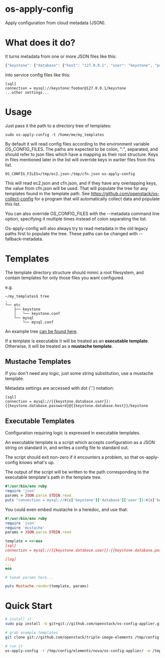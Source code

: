 os-apply-config
===============

Apply configuration from cloud metadata (JSON).


# What does it do?

It turns metadata from one or more JSON files like this:
```javascript
{"keystone": {"database": {"host": "127.0.0.1", "user": "keystone", "password": "foobar"}}}
```
into service config files like this:
```
[sql]
connection = mysql://keystone:foobar@127.0.0.1/keystone
...other settings...
```

# Usage

Just pass it the path to a directory tree of templates:
```
sudo os-apply-config -t /home/me/my_templates
```

By default it will read config files according to the environment variable
OS_CONFIG_FILES. The paths are expected to be colon, ":", separated, and should
refer to json files which have a mapping as their root structure. Keys
in files mentioned later in the list will override keys in earlier files
from this list.

```
OS_CONFIG_FILES=/tmp/ec2.json:/tmp/cfn.json os-apply-config
```

This will read ec2.json and cfn.json, and if they have any
overlapping keys, the value from cfn.json will be used. That will
populate the tree for any templates found in the template path. See
https://github.com/openstack/os-collect-config for a program that will
automatically collect data and populate this list.

You can also override OS_CONFIG_FILES with the --metadata command line
option, specifying it multiple times instead of colon separating the list.

Os-apply-config will also always try to read metadata in the old
legacy paths first to populate the tree. These paths can be changed
with --fallback-metadata.

# Templates

The template directory structure should mimic a root filesystem, and contain templates for only those files you want configured.

e.g.
```
~/my_templates$ tree
.
└── etc
    ├── keystone
    │   └── keystone.conf
    └── mysql
        └── mysql.conf
```

An example tree [can be found here](https://github.com/tripleo/openstack_config_templates).

If a template is executable it will be treated as an **executable template**.
Otherwise, it will be treated as a **mustache template**.

## Mustache Templates

If you don't need any logic, just some string substitution, use a mustache template.

Metadata settings are accessed with dot ('.') notation:

```
[sql]
connection = mysql://{{keystone.database.user}}:{{keystone.database.password}@{{keystone.database.host}}/keystone
```

## Executable Templates

Configuration requiring logic is expressed in executable templates.

An executable template is a script which accepts configuration as a JSON string on standard in, and writes a config file to standard out.

The script should exit non-zero if it encounters a problem, so that os-apply-config knows what's up.

The output of the script will be written to the path corresponding to the executable template's path in the template tree.


```ruby
#!/usr/bin/env ruby
require 'json'
params = JSON.parse STDIN.read
puts "connection = mysql://#{c['keystone']['database']['user']}:#{c['keystone']['database']['password']}@#{c['keystone']['database']['host']}/keystone"
```

You could even embed mustache in a heredoc, and use that:
```ruby
#!/usr/bin/env ruby
require 'json'
require 'mustache'
params = JSON.parse STDIN.read

template = <<-eos
[sql]
connection = mysql://{{keystone.database.user}}:{{keystone.database.password}}@{{keystone.database.host}}/keystone

[log]
...
eos

# tweak params here...

puts Mustache.render(template, params)
```

# Quick Start
```bash
# install it
sudo pip install -U git+git://github.com/openstack/os-config-applier.git

# grab example templates
git clone git://github.com/openstack/triple-image-elements /tmp/config

# run it
os-apply-config -t /tmp/config/elements/nova/os-config-applier/ -m /tmp/config/elements/boot-stack/config.json -o /tmp/config_output
```
